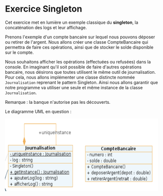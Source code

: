 # Exercice Singleton

Cet exercice met en lumière un exemple classique du **singleton**, la concaténation des logs et leur affichage.

Prenons l'exemple d'un compte bancaire sur lequel nous pouvons déposer ou retirer de l'argent. Nous allons créer une classe CompteBancaire qui permettra de faire ces opérations, ainsi que de stocker le solde disponible sur le compte.

Nous souhaitons afficher les opérations (effectuées ou refusées) dans la console. En imaginant qu'il soit possible de faire d'autres opérations bancaire, nous désirons que toutes utilisent le même outil de journalisation.  Pour cela, nous allons implémenter une classe distincte nommée ```Journalisation``` reprenant le pattern Singleton. Ainsi nous allons garantir que notre programme va utiliser une seule et même instance de la classe ```Journalisation```.

Remarque : la banque n'autorise pas les découverts.

Le diagramme UML en question :

![Alt text](./UML.png)
